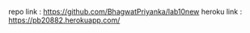 repo link : https://github.com/BhagwatPriyanka/lab10new
heroku link : https://pb20882.herokuapp.com/
